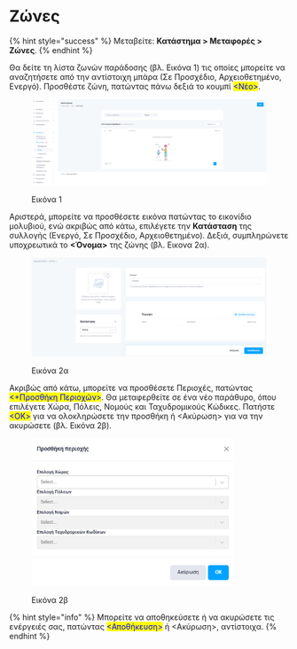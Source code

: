 # Ζώνες

{% hint style="success" %}
Μεταβείτε: **Κατάστημα > Μεταφορές > Ζώνες**.
{% endhint %}

Θα δείτε τη λίστα ζωνών παράδοσης (βλ. Εικόνα 1) τις οποίες μπορείτε να αναζητήσετε από την αντίστοιχη μπάρα (Σε Προσχέδιο, Αρχειοθετημένο, Ενεργό). Προσθέστε ζώνη, πατώντας πάνω δεξιά το κουμπί <mark style="color:blue;"><Νέο></mark>.&#x20;

<figure><img src="../../../.gitbook/assets/ScreenHunter 180.png" alt=""><figcaption><p>Εικόνα 1</p></figcaption></figure>

Αριστερά, μπορείτε να  προσθέσετε εικόνα πατώντας το εικονίδιο μολυβιού, ενώ ακριβώς από κάτω, επιλέγετε την **Κατάσταση** της συλλογής (Ενεργό, Σε Προσχέδιο, Αρχειοθετημένο). Δεξιά, συμπληρώνετε υποχρεωτικά το **<Όνομα>** της ζώνης (βλ. Εικονα 2α).

<figure><img src="../../../.gitbook/assets/ScreenHunter 641.png" alt=""><figcaption><p>Εικόνα 2α</p></figcaption></figure>

Ακριβώς από κάτω, μπορείτε να προσθέσετε Περιοχές, πατώντας <mark style="color:blue;"><+Προσθήκη Περιοχών></mark>. Θα μεταφερθείτε σε ένα νέο παράθυρο, όπου επιλέγετε Χώρα, Πόλεις, Νομούς και Ταχυδρομικούς Κώδικες. Πατήστε <mark style="color:blue;"><ΟΚ></mark> για να ολοκληρώσετε την προσθήκη ή <Ακύρωση> για να την ακυρώσετε (βλ. Εικόνα 2β).&#x20;

<figure><img src="../../../.gitbook/assets/ScreenHunter 642.png" alt="" width="365"><figcaption><p>Εικόνα 2β</p></figcaption></figure>

{% hint style="info" %}
Μπορείτε να αποθηκεύσετε ή να ακυρώσετε τις ενέργειές σας, πατώντας <mark style="color:blue;"><Αποθήκευση></mark> ή <Ακύρωση>, αντίστοιχα.
{% endhint %}
